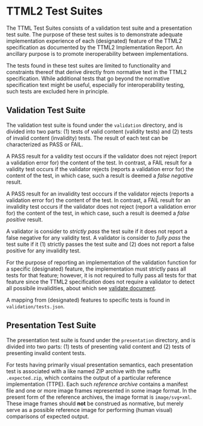 # TTML2 Test Suites

The TTML Test Suites consists of a validation test suite and a presentation test suite. The purpose of these test suites is to demonstrate adequate implementation experience of each (designated) feature of the TTML2 specification as documented by the TTML2 Implementation Report. An ancillary purpose is to promote ineroperability between implementations.

The tests found in these test suites are limited to functionality and constraints thereof that derive directly from normative text in the TTML2 specification. While additional tests that go beyond the normative specification text might be useful, especially for interoperability testing, such tests are excluded here in principle.

## Validation Test Suite

The validation test suite is found under the `validation` directory, and is divided into two parts: (1) tests of valid content (validity tests) and (2) tests of invalid content (invalidity) tests. The result of each test can be characterized as PASS or FAIL.

A PASS result for a validity test occurs if the validator does not reject (report a validation error for) the content of the test. In contrast, a FAIL result for a validity test occurs if the validator rejects (reports a validation error for) the content of the test, in which case, such a result is deemed a _false negative_ result.

A PASS result for an invalidity test occcurs if the validator rejects (reports a validation error for) the content of the test. In contrast, a FAIL result for an invalidity test occurs if the validator does not reject (report a validation error for) the content of the test, in which case, such a result is deemed a _false positive_ result.

A validator is consider to _strictly pass_ the test suite if it does not report a false negative for any validity test. A validator is consider to _fully pass_ the test suite if it (1) strictly passes the test suite and (2) does not report a false positive for any invalidity test.

For the purpose of reporting an implementation of the validation function for a specific (designated) feature, the implementation must strictly pass all tests for that feature; however, it is not required to fully pass all tests for that feature since the TTML2 specification does not require a validator to detect all possibile invalidities, about which see [validate document](https://www.w3.org/TR/ttml2/#semantics-procedure-validate-document).

A mapping from (designated) features to specific tests is found in `validation/tests.json`.

## Presentation Test Suite

The presentation test suite is found under the `presentation` directory, and is divided into two parts: (1) tests of presenting valid content and (2) tests of presenting invalid content tests.

For tests having primarily visual presentation semantics, each presentation test is associated with a like named ZIP archive with the suffix `.expected.zip`, which contains the output of a particular reference implementation (TTPE). Each such _reference archive_ contains a manifest file and one or more image frames represented in some image format. In the present form of the reference archives, the image format is `image/svg+xml`. These image frames should **not** be construed as normative, but merely serve as a possible reference image for performing (human visual) comparisons of expected output.

